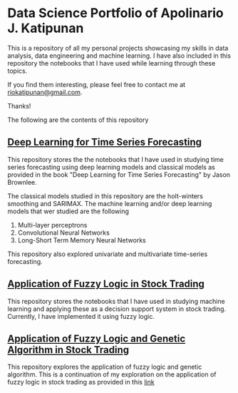 # Data Science Portfolio of Apolinario J. Katipunan
This is a repository of all my personal projects showcasing my skills in data analysis, data engineering and machine learning. I have also included in this repository the notebooks that I have used while learning through these topics. 

If you find them interesting, please feel free to contact me at riokatipunan@gmail.com.

Thanks!

The following are the contents of this repository

## [Deep Learning for Time Series Forecasting](./Deep%20Learning%20for%20Time%20Series%20Forecasting/)
This repository stores the the notebooks that I have used in studying time series forecasting using deep learning models and classical models as provided in the book "Deep Learning for Time Series Forecasting" by Jason Brownlee.

The classical models studied in this repository are the holt-winters smoothing and SARIMAX. The machine learning and/or deep learning models that wer studied are the following

1. Multi-layer perceptrons
2. Convolutional Neural Networks
3. Long-Short Term Memory Neural Networks

This repository also explored univariate and multivariate time-series forecasting. 

## [Application of Fuzzy Logic in Stock Trading](./Application%20of%20Machine%20Learning%20in%20Stock%20Trading/Notebooks/Application%20of%20fuzzy%20logic%20to%20stock%20trading/)
This repository stores the notebooks that I have used in studying machine learning and applying these as a decision support system in stock trading. Currently, I have implemented it using fuzzy logic. 

## [Application of Fuzzy Logic and Genetic Algorithm in Stock Trading](./Application%20of%20Machine%20Learning%20in%20Stock%20Trading/Notebooks/Application%20of%20Genetic%20Algorithm%20and%20Neural%20Networks%20in%20Stock%20Trading/)
This repository explores the application of fuzzy logic and genetic algorithm. This is a continuation of my exploration on the application of fuzzy logic in stock trading as provided in this [link](./Application%20of%20Machine%20Learning%20in%20Stock%20Trading/Notebooks/Application%20of%20fuzzy%20logic%20to%20stock%20trading/)

